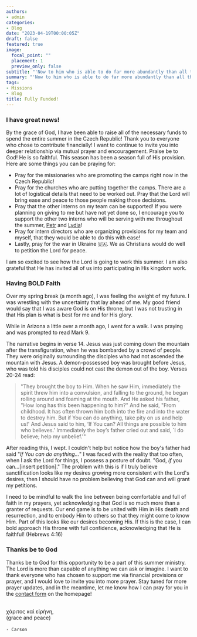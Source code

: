```yaml
---
authors:
- admin
categories:
- Blog
date: "2023-04-19T00:00:05Z"
draft: false
featured: true
image:
  focal_point: ""
  placement: 1
  preview_only: false
subtitle: "'Now to him who is able to do far more abundantly than all that we ask or think, according to the power at work within us, to him be glory in the church and in Christ Jesus throughout all generations, forever and ever. Amen.'"
summary: "'Now to him who is able to do far more abundantly than all that we ask or think, according to the power at work within us, to him be glory in the church and in Christ Jesus throughout all generations, forever and ever. Amen.'"
tags:
- Missions
- Blog
title: Fully Funded!
---
```


### I have great news!

By the grace of God, I have been able to raise all of the necessary funds to spend the entire summer in the Czech Republic! Thank you to everyone who chose to contribute financially! I want to continue to invite you into deeper relationship via mutual prayer and encouragement. Praise be to God! He is so faithful. This season has been a season full of His provision. Here are some things you can be praying for:

- Pray for the missionaries who are promoting the camps right now in the Czech Republic!
- Pray for the churches who are putting together the camps. There are a lot of logistical details that need to be worked out. Pray that the Lord will bring ease and peace to those people making those decisions.
- Pray that the other interns on my team can be supported! If you were planning on giving to me but have not yet done so, I encourage you to support the other two interns who will be serving with me throughout the summer, [Petr](https://www.josiahventure.com/give-form/?designation=49767846-1ca9-4e5a-a0db-8b6742d781fe&user=54334) and [Lydia](https://www.josiahventure.org.uk/uk-giving?id=54081)!
- Pray for intern directors who are organizing provisions for my team and myself, that they would be able to do this with ease!
- Lastly, pray for the war in Ukraine 🇺🇦. We as Christians would do well to petition the Lord for peace.

I am so excited to see how the Lord is going to work this summer. I am also grateful that He has invited all of us into participating in His kingdom work.

### Having **BOLD** Faith
Over my spring break (a month ago), I was feeling the weight of my future. I was wrestling with the uncertainty that lay ahead of me. My good friend would say that I was aware God is on His throne, but I was not trusting in that His plan is what is best for me and for His glory.

While in Arizona a little over a month ago, I went for a walk. I was praying and was prompted to read Mark 9.

The narrative begins in verse 14. Jesus was just coming down the mountain after the transfiguration, when he was bombarded by a crowd of people. They were originally surrounding the disciples who had not ascended the mountain with Jesus. A demon-possessed boy was brought before Jesus, who was told his disciples could not cast the demon out of the boy. Verses 20-24 read:

>"They brought the boy to Him. When he saw Him, immediately the spirit threw him into a convulsion, and falling to the ground, he began rolling around and foaming at the mouth. And He asked his father, "How long has this been happening to him?" And he said, "From childhood. It has often thrown him both into the fire and into the water to destroy him. But if You can do anything, take pity on us and help us!' And Jesus said to him, ‘If You can? All things are possible to him who believes.' Immediately the boy’s father cried out and said, `I do believe; help my unbelief.'"

After reading this, I wept. I couldn't help but notice how the boy's father had said "*If You can do anything...*" I was faced with the reality that too often, when I ask the Lord for things, I possess a posture of doubt. "God, *if* you can...[insert petition]." The problem with this is if I truly believe sanctification looks like my desires growing more consistent with the Lord's desires, then I should have no problem believing that God can and will grant my petitions.

I need to be mindful to walk the line between being comfortable and full of faith in my prayers, yet acknowledging that God is so much more than a granter of requests. Our end game is to be united with Him in His death and resurrection, and to embody Him to others so that they might come to know Him. Part of this looks like our desires becoming His. If this is the case, I can bold approach His throne with full confidence, acknowledging that He is faithful! (Hebrews 4:16)

### Thanks be to God

Thanks be to God for this opportunity to be a part of this summer ministry. The Lord is more than capable of anything we can ask or imagine. I want to thank everyone who has chosen to support me via financial provisions or prayer, and I would love to invite you into more prayer. Stay tuned for more prayer updates, and in the meantime, let me know how I can pray for you in the [contact form](https://carsonslater.com) on the homepage!

\
χάριτος καἰ εἰρήνη,\
(grace and peace)\
\
`- Carson`
